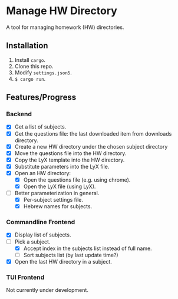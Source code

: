 # Manage HW Directory
A tool for managing homework (HW) directories.

## Installation
1. Install `cargo`.
2. Clone this repo.
3. Modify `settings.json5`.
4. `$ cargo run`.

## Features/Progress
### Backend
* [x] Get a list of subjects.
* [x] Get the questions file: the last downloaded item from downloads directory.
* [x] Create a new HW directory under the chosen subject directory
* [x] Move the questions file into the HW directory.
* [x] Copy the LyX template into the HW directory.
* [x] Substitute parameters into the LyX file.
* [x] Open an HW directory:
  * [x] Open the questions file (e.g. using chrome).
  * [x] Open the LyX file (using LyX).
* [ ] Better parameterization in general.
  * [x] Per-subject settings file. 
  * [x] Hebrew names for subjects.

### Commandline Frontend
* [x] Display list of subjects.
* [ ] Pick a subject.
  * [x] Accept index in the subjects list instead of full name.
  * [ ] Sort subjects list (by last update time?)
* [x] Open the last HW directory in a subject.

### TUI Frontend
Not currently under development.
